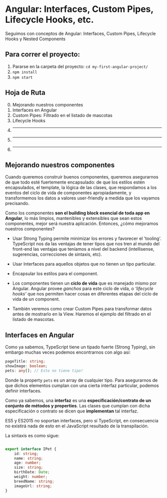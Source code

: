 # Angular: Interfaces, Custom Pipes, Lifecycle Hooks, etc.

Seguimos con conceptos de Angular: Interfaces, Custom Pipes, Lifecycle Hooks y Nested Components

## Para correr el proyecto:

1) Pararse en la carpeta del proyecto: ```cd my-first-angular-project/```
2) ```npm install```
3) ```npm start```

## Hoja de Ruta

0) Mejorando nuestros componentes
1) Interfaces en Angular
2) Custom Pipes: Filtrado en el listado de mascotas
3) Lifecycle Hooks
4) ----
5) ----
6) ---

## Mejorando nuestros componentes

Cuando queremos construir buenos componentes, queremos asegurarnos de que todo esté fuertemente encapsulado: de que los estilos estén encapsulados, el template, la lógica de las clases, que respondamos a los eventos del ciclo de vida de componentes apropiadamente, y transformemos los datos a valores user-friendly a medida que los vayamos precisando.

Como los componentes **son el building block esencial de toda app en Angular**, lo más limpios, mantenibles y extensibles que sean estos componentes, mejor será nuestra aplicación. Entonces, ¿cómo mejoramos nuestros componentes?

- Usar Strong Typing permite minimizar los errores y favorecer el 'tooling'. TypeScript nos da las ventajas de tener tipos que nos tren al mundo del front-end las ventajas que teníamos a nivel del backend (intellisense, sugerencias, correcciones de sintaxis, etc).

- Usar Interfaces para aquellos objetos que no tienen un tipo particular.

- Encapsular los estilos para el component.

- Los componentes tienen un **ciclo de vida** que es manejado mismo por Angular. Angular provee *ganchos* para este ciclo de vida, o *‘lifecycle hooks’*  que nos permiten hacer cosas en diferentes etapas del ciclo de vida de un component.

- También veremos como crear Custom Pipes para transformar datos antes de mostrarlo en la View. Haremos el ejemplo del filtrado en el listado de mascotas.

## Interfaces en Angular

Como ya sabemos, TypeScript tiene un tipado fuerte (Strong Typing), sin embargo muchas veces podemos encontrarnos con algo así:

```typescript
pageTitle: string;
showImage: boolean;
pets: any[]; // Esto no tiene tipo!
```

Donde la property ```pets``` es un array de cualquier tipo. Para asegurarnos de que dichos elementos cumplan con una cierta interfaz particular, podemos definir interfaces.

Como ya sabemos, una **interfaz** es una **especificación/contrato de un conjunto de métodos y properties**. Las clases que cumplan con dicha especificación o contrato se dicen que **implementan** tal interfaz.

ES5 y ES2015 no soportan interfaces, pero sí TypeScript, en consecuencia no existirá nada de esto en el JavaScript resultado de la transpilación.

La sintaxis es como sigue:

```typescript

export interface IPet {
    id: string;
    name: string;
    age: number;
    size: string;
    birthDate: Date;
    weight: number;
    breedName: string;
    imageUrl: string;
}

```
